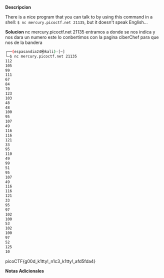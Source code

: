 **Descripcion**

There is a nice program that you can talk to by using this command in a shell: `$ nc mercury.picoctf.net 21135`, but it doesn't speak English...

**Solucion**
nc mercury.picoctf.net 21135 entramos a donde se nos indica y nos dara un numero este lo conbertimos con la pagina ciberChef para que nos de la bandera

```bash
┌──(espasandia24㉿kali)-[~]
└─$ nc mercury.picoctf.net 21135        
112 
105 
99 
111 
67 
84 
70 
123 
103 
48 
48 
100 
95 
107 
49 
116 
116 
121 
33 
95 
110 
49 
99 
51 
95 
107 
49 
116 
116 
121 
33 
95 
97 
102 
100 
53 
102 
100 
97 
52 
125 
10 

```

picoCTF{g00d_k1tty!_n1c3_k1tty!_afd5fda4}

**Notas Adicionales**